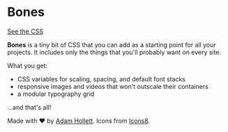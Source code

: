 # Bones

[See the CSS](bones.css)

**Bones** is a tiny bit of CSS that you can add as a starting point for all your projects. It includes only the things that you'll probably want on every site.

What you get:

- CSS variables for scaling, spacing, and default font stacks
- responsive images and videos that won't outscale their containers
- a modular typography grid

...and that's all!

<footer>
  Made with ♥ by <a href="https://adamhollett.com">Adam Hollett</a>. Icons from <a href="https://icons8.com">Icons8</a>.
</footer>